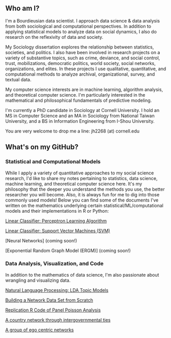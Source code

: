 ## Who am I?

I'm a Bourdieusian data scientist. I approach data science & data analysis from both sociological and computational perspectives. In addition to applying statistical models to analyze data on social dynamics, I also do research on the reflexivity of data and society.

My Sociology dissertation explores the relationship between statistics, societies, and politics. I also have been involved in research projects on a variety of substantive topics, such as crime, deviance, and social control, trust, mobilizations, democratic politics, world society, social networks, organizations, and elites. In these projects I use qualitative, quantitative, and computational methods to analyze archival, organizational, survey, and textual data.

My computer science interests are in machine learning, algorithm analysis, and theoretical computer science. I'm particularly interested in the mathematical and philosophical fundamentals of predictive modeling. 

I'm currently a PhD candidate in Sociology at Cornell University. I hold an MS in Computer Science and an MA in Sociology from National Taiwan University, and a BS in Information Engineering from I-Shou University.

You are very welcome to drop me a line: jh2268 (at) cornell.edu

## What's on my GitHub?

### Statistical and Computational Models
While I apply a variety of quantitative approaches to my social science research, I'd like to share my notes pertaining to statistics, data science, machine learning, and theoretical computer science here. It's my philosophy that the deeper you understand the methods you use, the better researcher you will become. Also, it is always fun for me to dig into those commonly used models! Below you can find some of the documents I've written on the mathematics underlying certain statistical/ML/computational models and their implementations in R or Python:

[Linear Classifier: Perceptron Learning Algorithm](https://jingmaoho.github.io/Perceptron_JMH.pdf)

[Linear Classifier: Support Vector Machines (SVM)](https://jingmaoho.github.io/SVM.pdf)

[Neural Networks] (coming soon!)

[Exponential Random Graph Model (ERGM)] (coming soon!)


### Data Analysis, Visualization, and Code
In addition to the mathematics of data science, I'm also passionate about wrangling and visualizing data. 

[Natural Language Processing: LDA Topic Models](https://jingmaoho.github.io/MethodologicalAppendix.html)

[Building a Network Data Set from Scratch](https://jingmaoho.github.io/MethodologicalAppendix.html)

[Replication R Code of Panel Poisson Analysis](https://jingmaoho.github.io/replication.clean.model.html)

[A country network through intergovernmental ties](https://jingmaoho.github.io/network.io.pdf)

[A group of ego centric networks](https://jingmaoho.github.io/networks.pdf)
